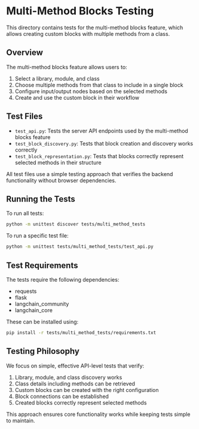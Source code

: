 # Multi-Method Blocks Testing

This directory contains tests for the multi-method blocks feature, which allows creating custom blocks with multiple methods from a class.

## Overview

The multi-method blocks feature allows users to:
1. Select a library, module, and class
2. Choose multiple methods from that class to include in a single block
3. Configure input/output nodes based on the selected methods
4. Create and use the custom block in their workflow

## Test Files

- `test_api.py`: Tests the server API endpoints used by the multi-method blocks feature
- `test_block_discovery.py`: Tests that block creation and discovery works correctly
- `test_block_representation.py`: Tests that blocks correctly represent selected methods in their structure

All test files use a simple testing approach that verifies the backend functionality without browser dependencies.

## Running the Tests

To run all tests:

```bash
python -m unittest discover tests/multi_method_tests
```

To run a specific test file:

```bash
python -m unittest tests/multi_method_tests/test_api.py
```

## Test Requirements

The tests require the following dependencies:
- requests
- flask
- langchain_community
- langchain_core

These can be installed using:

```bash
pip install -r tests/multi_method_tests/requirements.txt
```

## Testing Philosophy

We focus on simple, effective API-level tests that verify:

1. Library, module, and class discovery works
2. Class details including methods can be retrieved
3. Custom blocks can be created with the right configuration
4. Block connections can be established
5. Created blocks correctly represent selected methods

This approach ensures core functionality works while keeping tests simple to maintain. 